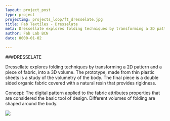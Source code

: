 ```yaml
---
layout: project_post
type: project
projectimg: projects_loop/ft_dresselate.jpg
title: Fab Textiles - Dresselate
meta: Dressellate explores folding techniques by transforming a 2D pattern and a piece of fabric, into a 3D volume. The prototype, made from thin plastic sheets is a study of the volumetry of the body. The final piece is a double sided organic fabric covered with a natural resin that provides rigidness.
author: Fab Lab BCN
date: 0000-01-02

---
```




###DRESSELATE



Dressellate explores folding techniques by transforming a 2D pattern and a piece of fabric, into a 3D volume. The prototype, made from thin plastic sheets is a study of the volumetry of the body. The final piece is a double sided organic fabric covered with a natural resin that provides rigidness.



Concept: The digital pattern applied to the fabric attributes properties that are considered the basic tool of design. Different volumes of folding are shaped around the body.



<img src="{{site.baseurl}}{{ site.url }}/img/projects/fabtextiles_dresselate/1.jpg">
